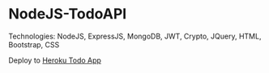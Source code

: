 # NodeJS-TodoAPI

Technologies:
NodeJS, ExpressJS, MongoDB, JWT, Crypto, JQuery, HTML, Bootstrap, CSS

Deploy to [Heroku Todo App](https://nodejs-simple-todo-app.herokuapp.com/)
